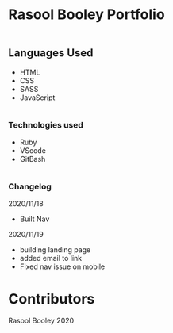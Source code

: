 # Rasool Booley Portfolio

```
```

## Languages Used

- HTML
- CSS
- SASS
- JavaScript

```
```

### Technologies used

- Ruby
- VScode
- GitBash

```
```

### Changelog

2020/11/18

- Built Nav

2020/11/19

- building landing page
- added email to link
- Fixed nav issue on mobile

# Contributors 

Rasool Booley 2020